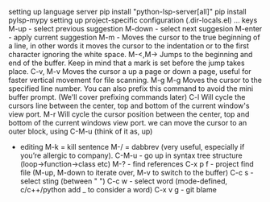 setting up language server
	pip install "python-lsp-server[all]"
	pip install pylsp-mypy
setting up project-specific configuration (.dir-locals.el)
	...
keys
	M-up - select previous suggestion
	M-down - select next suggesion
	M-enter - apply current suggestion
    M-m - Moves the cursor to the true beginning of a line, in other words it moves the cursor to the indentation or to the first character ignoring the white space.
    M-<,M-> Jumps to the beginning and end of the buffer. Keep in mind that a mark is set before the jump takes place.
    C-v, M-v Moves the cursor a up a page or down a page, useful for faster vertical movement for file scanning.
    M-g M-g Moves the cursor to the specified line number. You can also prefix this command to avoid the mini buffer prompt. (We'll cover prefixing commands later)
    C-l Will cycle the cursors line between the center, top and bottom of the current window's view port.
    M-r Will cycle the cursor position between the center, top and bottom of the current windows view port.
	we can move the cursor to an outer block, using C-M-u (think of it as, up)
- editing
	M-k = kill sentence
	M-/ = dabbrev (very useful, especially if you’re allergic to company).
	C-M-u - go up in syntax tree structure (loop->function->class etc)
	M-? - find references
	C-x p f - project find file (M-up, M-down to iterate over, M-v to switch to the buffer)
	C-c s - select sting (between " ")
	C-c w - select word (mode-defined, c/c++/python add _ to consider a word)
	C-x v g - git blame

